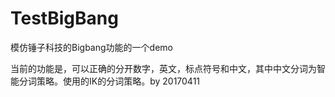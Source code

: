 # TestBigBang
模仿锤子科技的Bigbang功能的一个demo

当前的功能是，可以正确的分开数字，英文，标点符号和中文，其中中文分词为智能分词策略。使用的IK的分词策略。by 20170411
